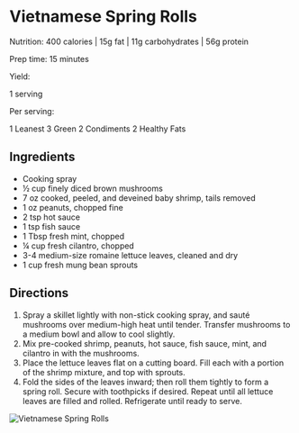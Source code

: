 # Vietnamese Spring Rolls

Nutrition:
400 calories | 15g fat | 11g carbohydrates | 56g protein

Prep time: 15 minutes

Yield:

1 serving

Per serving:

1 Leanest
3 Green
2 Condiments
2 Healthy Fats

## Ingredients
* Cooking spray
* ½ cup finely diced brown mushrooms
* 7 oz cooked, peeled, and deveined baby shrimp, tails removed
* 1 oz peanuts, chopped fine
* 2 tsp hot sauce
* 1 tsp fish sauce
* 1 Tbsp fresh mint, chopped
* ¼ cup fresh cilantro, chopped
* 3-4 medium-size romaine lettuce leaves, cleaned and dry
* 1 cup fresh mung bean sprouts

## Directions
1. Spray a skillet lightly with non-stick cooking spray, and sauté mushrooms over medium-high heat until tender. Transfer mushrooms to a medium bowl and allow to cool slightly.
2. Mix pre-cooked shrimp, peanuts, hot sauce, fish sauce, mint, and cilantro in with the mushrooms.
3. Place the lettuce leaves flat on a cutting board. Fill each with a portion of the shrimp mixture, and top with sprouts.
4. Fold the sides of the leaves inward; then roll them tightly to form a spring roll. Secure with toothpicks if desired. Repeat until all lettuce leaves are filled and rolled. Refrigerate until ready to serve.

![Vietnamese Spring Rolls](images/Vietnamese%20Spring%20Rolls.png)

